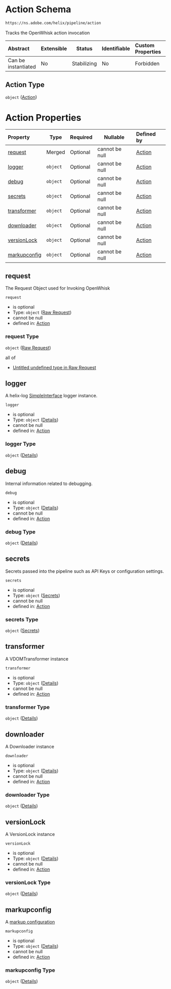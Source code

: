 # Action Schema

```txt
https://ns.adobe.com/helix/pipeline/action
```

Tracks the OpenWhisk action invocation


| Abstract            | Extensible | Status      | Identifiable | Custom Properties | Additional Properties | Access Restrictions | Defined In                                                      |
| :------------------ | ---------- | ----------- | ------------ | :---------------- | --------------------- | ------------------- | --------------------------------------------------------------- |
| Can be instantiated | No         | Stabilizing | No           | Forbidden         | Forbidden             | none                | [action.schema.json](action.schema.json "open original schema") |

## Action Type

`object` ([Action](action.md))

# Action Properties

| Property                      | Type     | Required | Nullable       | Defined by                                                                                                             |
| :---------------------------- | -------- | -------- | -------------- | :--------------------------------------------------------------------------------------------------------------------- |
| [request](#request)           | Merged   | Optional | cannot be null | [Action](action-properties-raw-request.md "https&#x3A;//ns.adobe.com/helix/pipeline/rawrequest#/properties/request")   |
| [logger](#logger)             | `object` | Optional | cannot be null | [Action](action-properties-logger.md "https&#x3A;//ns.adobe.com/helix/pipeline/action#/properties/logger")             |
| [debug](#debug)               | `object` | Optional | cannot be null | [Action](action-properties-debug.md "https&#x3A;//ns.adobe.com/helix/pipeline/action#/properties/debug")               |
| [secrets](#secrets)           | `object` | Optional | cannot be null | [Action](action-properties-secrets.md "https&#x3A;//ns.adobe.com/helix/pipeline/secrets#/properties/secrets")          |
| [transformer](#transformer)   | `object` | Optional | cannot be null | [Action](action-properties-transformer.md "https&#x3A;//ns.adobe.com/helix/pipeline/action#/properties/transformer")   |
| [downloader](#downloader)     | `object` | Optional | cannot be null | [Action](action-properties-downloader.md "https&#x3A;//ns.adobe.com/helix/pipeline/action#/properties/downloader")     |
| [versionLock](#versionlock)   | `object` | Optional | cannot be null | [Action](action-properties-versionlock.md "https&#x3A;//ns.adobe.com/helix/pipeline/action#/properties/versionLock")   |
| [markupconfig](#markupconfig) | `object` | Optional | cannot be null | [Action](action-properties-markupconfig.md "https&#x3A;//ns.adobe.com/helix/pipeline/action#/properties/markupconfig") |

## request

The Request Object used for Invoking OpenWhisk


`request`

-   is optional
-   Type: `object` ([Raw Request](action-properties-raw-request.md))
-   cannot be null
-   defined in: [Action](action-properties-raw-request.md "https&#x3A;//ns.adobe.com/helix/pipeline/rawrequest#/properties/request")

### request Type

`object` ([Raw Request](action-properties-raw-request.md))

all of

-   [Untitled undefined type in Raw Request](rawrequest-definitions-rawrequest.md "check type definition")

## logger

A helix-log [SimpleInterface](https://github.com/adobe/helix-log) logger instance.


`logger`

-   is optional
-   Type: `object` ([Details](action-properties-logger.md))
-   cannot be null
-   defined in: [Action](action-properties-logger.md "https&#x3A;//ns.adobe.com/helix/pipeline/action#/properties/logger")

### logger Type

`object` ([Details](action-properties-logger.md))

## debug

Internal information related to debugging.


`debug`

-   is optional
-   Type: `object` ([Details](action-properties-debug.md))
-   cannot be null
-   defined in: [Action](action-properties-debug.md "https&#x3A;//ns.adobe.com/helix/pipeline/action#/properties/debug")

### debug Type

`object` ([Details](action-properties-debug.md))

## secrets

Secrets passed into the pipeline such as API Keys or configuration settings.


`secrets`

-   is optional
-   Type: `object` ([Secrets](action-properties-secrets.md))
-   cannot be null
-   defined in: [Action](action-properties-secrets.md "https&#x3A;//ns.adobe.com/helix/pipeline/secrets#/properties/secrets")

### secrets Type

`object` ([Secrets](action-properties-secrets.md))

## transformer

A VDOMTransformer instance


`transformer`

-   is optional
-   Type: `object` ([Details](action-properties-transformer.md))
-   cannot be null
-   defined in: [Action](action-properties-transformer.md "https&#x3A;//ns.adobe.com/helix/pipeline/action#/properties/transformer")

### transformer Type

`object` ([Details](action-properties-transformer.md))

## downloader

A Downloader instance


`downloader`

-   is optional
-   Type: `object` ([Details](action-properties-downloader.md))
-   cannot be null
-   defined in: [Action](action-properties-downloader.md "https&#x3A;//ns.adobe.com/helix/pipeline/action#/properties/downloader")

### downloader Type

`object` ([Details](action-properties-downloader.md))

## versionLock

A VersionLock instance


`versionLock`

-   is optional
-   Type: `object` ([Details](action-properties-versionlock.md))
-   cannot be null
-   defined in: [Action](action-properties-versionlock.md "https&#x3A;//ns.adobe.com/helix/pipeline/action#/properties/versionLock")

### versionLock Type

`object` ([Details](action-properties-versionlock.md))

## markupconfig

A [markup configuration](https://github.com/adobe/helix-shared/blob/master/docs/markup.md)


`markupconfig`

-   is optional
-   Type: `object` ([Details](action-properties-markupconfig.md))
-   cannot be null
-   defined in: [Action](action-properties-markupconfig.md "https&#x3A;//ns.adobe.com/helix/pipeline/action#/properties/markupconfig")

### markupconfig Type

`object` ([Details](action-properties-markupconfig.md))

